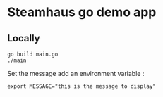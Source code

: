 Steamhaus go demo app
=================

Locally
-------

```
go build main.go
./main
```

Set the message add an environment variable :

```
export MESSAGE="this is the message to display"
```
